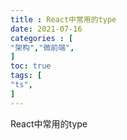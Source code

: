 ```yaml
---
title : React中常用的type
date: 2021-07-16
categories : [                              
"架构","微前端",
]
toc: true
tags: [
"ts",
]
---
```


React中常用的type


 <!--more-->
